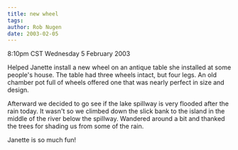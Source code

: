 ```yaml
---
title: new wheel
tags: 
author: Rob Nugen
date: 2003-02-05
---
```


<p class=date>8:10pm CST Wednesday 5 February 2003</p>

<p>Helped Janette install a new wheel on an antique table she
installed at some people's house.  The table had three wheels intact,
but four legs.  An old chamber pot full of wheels offered one that was
nearly perfect in size and design.</p>

<p>Afterward we decided to go see if the lake spillway is very flooded
after the rain today.  It wasn't so we climbed down the slick bank to
the island in the middle of the river below the spillway.  Wandered
around a bit and thanked the trees for shading us from some of the
rain.</p>

<p>Janette is so much fun!</p>
